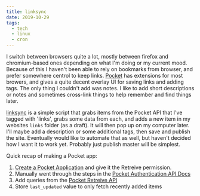 ```yaml
---
title: linksync
date: 2019-10-29
tags:
  - tech
  - linux
  - cron
---
```


I switch between browsers quite a lot, mostly between firefox and chromium-based ones depending on what I'm doing or my current mood. Because of this I haven't been able to rely on bookmarks from browser, and prefer somewhere centrol to keep links. [Pocket](https://getpocket.com/) has extensions for most browers, and gives a quite decent overlay UI for saving links and adding tags. The only thing I couldn't add was notes. I like to add short descriptions or notes and sometimes cross-link things to help remember and find things later.

[linksync](https://gitlab.com/psimyn/linksync) is a simple script that grabs items from the Pocket API that I've tagged with 'links', grabs some data from each, and adds a new item in my websites `links` folder (as a draft). It will then pop up on my computer later. I'll maybe add a description or some additional tags, then save and publish the site. Eventually would like to automate that as well, but haven't decided how I want it to work yet. Probably just publish master will be simplest.

Quick recap of making a Pocket app:

1. [Create a Pocket Application](https://getpocket.com/developer/apps/new) and give it the Retreive permission.
1. Manually went through the steps in the [Pocket Authentication API Docs](https://getpocket.com/developer/docs/authentication)
1. Add queries from the [Pocket Retreive API](https://getpocket.com/developer/docs/v3/retrieve)
1. Store `last_updated` value to only fetch recently added items


